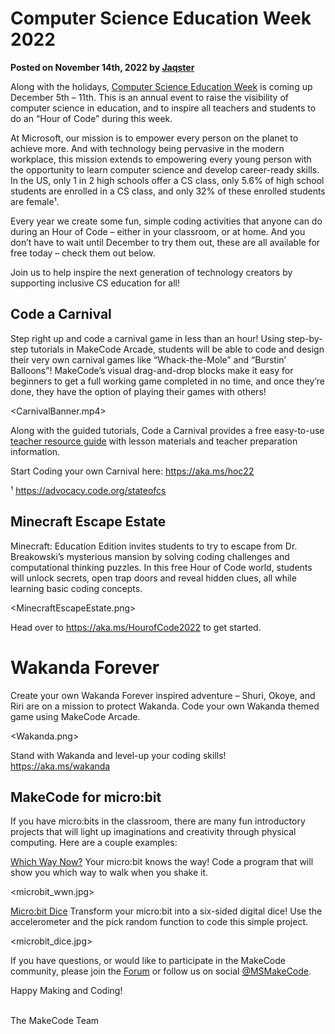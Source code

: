 # Computer Science Education Week 2022

**Posted on November 14th, 2022 by [Jaqster](https://github.com/jaqster)**

Along with the holidays, [Computer Science Education Week](https://www.csedweek.org) is coming up December 5th – 11th. This is an annual event to raise the visibility of computer science in education, and to inspire all teachers and students to do an “Hour of Code” during this week.

At Microsoft, our mission is to empower every person on the planet to achieve more. And with technology being pervasive in the modern workplace, this mission extends to empowering every young person with the opportunity to learn computer science and develop career-ready skills.  In the US, only 1 in 2 high schools offer a CS class, only 5.6% of high school students are enrolled in a CS class, and only 32% of these enrolled students are female¹.

Every year we create some fun, simple coding activities that anyone can do during an Hour of Code – either in your classroom, or at home.  And you don’t have to wait until December to try them out, these are all available for free today – check them out below.

Join us to help inspire the next generation of technology creators by supporting inclusive CS education for all!

## Code a Carnival

Step right up and code a carnival game in less than an hour!  Using step-by-step tutorials in MakeCode Arcade, students will be able to code and design their very own carnival games like “Whack-the-Mole” and “Burstin’ Balloons”!  MakeCode’s visual drag-and-drop blocks make it easy for beginners to get a full working game completed in no time, and once they’re done, they have the option of playing their games with others!
 
<CarnivalBanner.mp4>

Along with the guided tutorials, Code a Carnival provides a free easy-to-use [teacher resource guide]( https://aka.ms/HoC-22-Lesson) with lesson materials and teacher preparation information.

Start Coding your own Carnival here: https://aka.ms/hoc22 
 
¹ https://advocacy.code.org/stateofcs 

## Minecraft Escape Estate

Minecraft: Education Edition invites students to try to escape from Dr. Breakowski’s mysterious mansion by solving coding challenges and computational thinking puzzles. In this free Hour of Code world, students will unlock secrets, open trap doors and reveal hidden clues, all while learning basic coding concepts.
 
<MinecraftEscapeEstate.png>

Head over to https://aka.ms/HourofCode2022 to get started.

# Wakanda Forever

Create your own Wakanda Forever inspired adventure – Shuri, Okoye, and Riri are on a mission to protect Wakanda.  Code your own Wakanda themed game using MakeCode Arcade.
 
<Wakanda.png>

Stand with Wakanda and level-up your coding skills! https://aka.ms/wakanda 

## MakeCode for micro:bit

If you have micro:bits in the classroom, there are many fun introductory projects that will light up imaginations and creativity through physical computing.  Here are a couple examples:

[Which Way Now?](https://microbit.org/projects/make-it-code-it/which-way-now) Your micro:bit knows the way!  Code a program that will show you which way to walk when you shake it.
 
<microbit_wwn.jpg>

[Micro:bit Dice](https://microbit.org/projects/make-it-code-it/dice)  Transform your micro:bit into a six-sided digital dice!  Use the accelerometer and the pick random function to code this simple project.
 
<microbit_dice.jpg>

If you have questions, or would like to participate in the MakeCode community, please join the [Forum](https://forum.makecode.com) or follow us on social [@MSMakeCode](https://twitter.com/MSMakeCode).

Happy Making and Coding!

<br/>
The MakeCode Team
